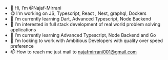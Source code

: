 - 👋 Hi, I’m @Najaf-Mirrani
- :yum: I'm working on JS, Typescript, React , Nest, graphql, Dockers 
- :monocle_face: I’m currently learning Dart, Advanced Typescript, Node Backend 
- 👀 I’m interested in full stack development of real world problem solving applications
- 🌱 I’m currently learning Advanced Typescript, Node Backend and Go 
- 💞️ I’m looking to work with Ambitious Developers with quality over speed preference
- 📫 How to reach me just mail to najafmirrani001@gmail.com

<!---
Najaf-Mirrani/Najaf-Mirrani is a ✨ special ✨ repository because its `README.md` (this file) appears on your GitHub profile.
You can click the Preview link to take a look at your changes.
--->
